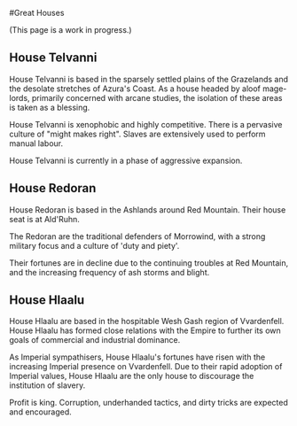 #Great Houses

(This page is a work in progress.)

## House Telvanni

House Telvanni is based in the sparsely settled plains of the Grazelands and the desolate stretches of Azura's Coast. As a house headed by aloof mage-lords, primarily concerned with arcane studies, the isolation of these areas is taken as a blessing.

House Telvanni is xenophobic and highly competitive. There is a pervasive culture of "might makes right". Slaves are extensively used to perform manual labour.

House Telvanni is currently in a phase of aggressive expansion.

## House Redoran

House Redoran is based in the Ashlands around Red Mountain. Their house seat is at Ald'Ruhn.

The Redoran are the traditional defenders of Morrowind, with a strong military focus and a culture of 'duty and piety'.

Their fortunes are in decline due to the continuing troubles at Red Mountain, and the increasing frequency of ash storms and blight. 

## House Hlaalu

House Hlaalu are based in the hospitable Wesh Gash region of Vvardenfell. House Hlaalu has formed close relations with the Empire to further its own goals of commercial and industrial dominance.

As Imperial sympathisers, House Hlaalu's fortunes have risen with the increasing Imperial presence on Vvardenfell. Due to their rapid adoption of Imperial values, House Hlaalu are the only house to discourage the institution of slavery.

Profit is king. Corruption, underhanded tactics, and dirty tricks are expected and encouraged.

